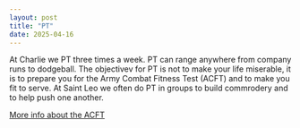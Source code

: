```yaml
---
layout: post
title: "PT"
date: 2025-04-16
---
```

At Charlie we PT three times a week. PT can range anywhere from company runs to dodgeball.
The objectivev for PT is not to make your life miserable, it is to prepare you for the Army Combat Fitness Test (ACFT) and to make you fit to serve.
At Saint Leo we often do PT in groups to build commrodery and to help push one another.

[More info about the ACFT]([https://www.googleadservices.com/pagead/aclk?sa=L&ai=DChcSEwj2pN73rOmMAxXSn1oFHdGnEA8YABAAGgJ2dQ&co=1&ase=2&gclid=Cj0KCQjw2ZfABhDBARIsAHFTxGybUaZ90ZmAYinC9_w8kBfGkelJ5t3-VnaUG2gTj9R32fvFRYeOewIaAj0nEALw_wcB&ohost=www.google.com&cid=CAESV-D2AJ3QScIFEmKDs8MPkNu7155EsAZEBIQTewa1jPIeMZYhDVwU4oR8f7oclXCTQembg8NQaqm1q2KBp1RNBv-GTgPVj_eUsby-koW7TIzKpcWU5v9rWQ&sig=AOD64_1P8JtTgo4nnUGKazgGQoUJakch2w&q&nis=4&adurl&ved=2ahUKEwiimNn3rOmMAxXCRTABHdN3Im4Q0Qx6BAgKEAE](https://www.army.mil/acft))
